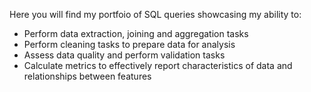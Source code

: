 Here you will find my portfoio of SQL queries showcasing my ability to:

- Perform data extraction, joining and aggregation tasks
- Perform cleaning tasks to prepare data for analysis
- Assess data quality and perform validation tasks
- Calculate metrics to effectively report characteristics of data and relationships between features
